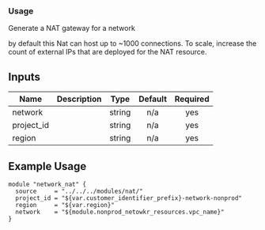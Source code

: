 ### Usage

Generate a NAT gateway for a network

by default this Nat can host up to ~1000 connections.  To scale, increase the count of external IPs that are deployed for the NAT resource.

## Inputs

| Name | Description | Type | Default | Required |
|------|-------------|:----:|:-----:|:-----:|
| network |  | string | n/a | yes |
| project\_id |  | string | n/a | yes |
| region |  | string | n/a | yes |


## Example Usage
```
module "network_nat" {
  source     = "../../../modules/nat/"
  project_id = "${var.customer_identifier_prefix}-network-nonprod"
  region     = "${var.region}"
  network    = "${module.nonprod_netowkr_resources.vpc_name}"
}
```
